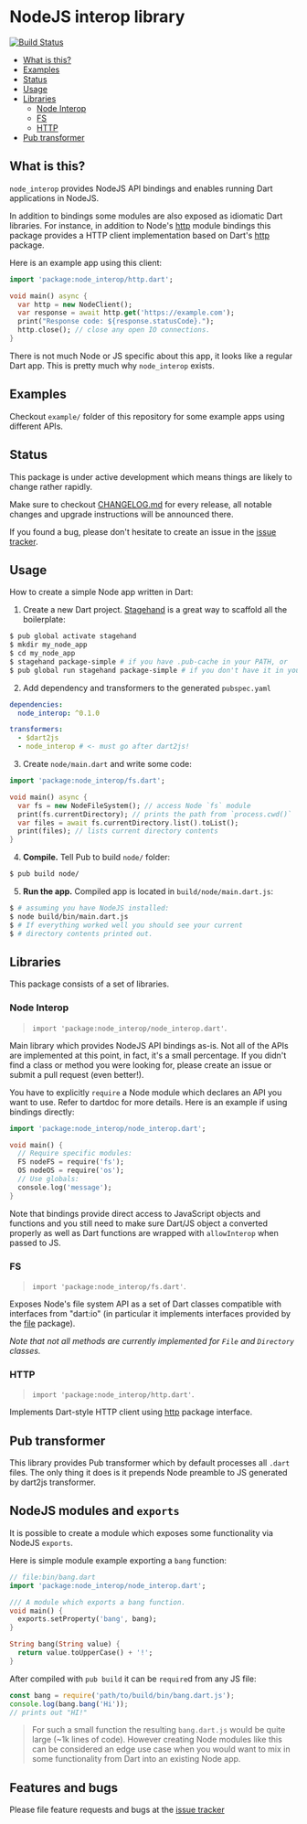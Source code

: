 # NodeJS interop library

[![Build Status](https://travis-ci.org/pulyaevskiy/node-interop.svg?branch=master)](https://travis-ci.org/pulyaevskiy/node-interop)

* [What is this?](#what-is-this?)
* [Examples](#examples)
* [Status](#status)
* [Usage](#usage)
* [Libraries](#libraries)
  * [Node Interop](#node-interop)
  * [FS](#fs)
  * [HTTP](#http)
* [Pub transformer](#pub-transformer)

## What is this?

`node_interop` provides NodeJS API bindings and enables running Dart
applications in NodeJS.

In addition to bindings some modules are also exposed as idiomatic Dart
libraries. For instance, in addition to Node's [http](https://nodejs.org/api/http.html)
module bindings this package provides a HTTP client implementation
based on Dart's [http](https://pub.dartlang.org/packages/http) package.

Here is an example app using this client:

```dart
import 'package:node_interop/http.dart';

void main() async {
  var http = new NodeClient();
  var response = await http.get('https://example.com');
  print("Response code: ${response.statusCode}.");
  http.close(); // close any open IO connections.
}
```

There is not much Node or JS specific about this app, it looks like a
regular Dart app. This is pretty much why `node_interop` exists.

## Examples

Checkout `example/` folder of this repository for some example
apps using different APIs.

## Status

This package is under active development which means things are likely to
change rather rapidly.

Make sure to checkout [CHANGELOG.md](CHANGELOG.md) for every release, all
notable changes and upgrade instructions will be announced there.

If you found a bug, please don't hesitate to create an issue in the
[issue tracker](http://github.com/pulyaevskiy/node-interop/issues/new).

## Usage

How to create a simple Node app written in Dart:

1. Create a new Dart project. [Stagehand](http://stagehand.pub) is a great way
  to scaffold all the boilerplate:
  ```bash
  $ pub global activate stagehand
  $ mkdir my_node_app
  $ cd my_node_app
  $ stagehand package-simple # if you have .pub-cache in your PATH, or
  $ pub global run stagehand package-simple # if you don't have it in your PATH
  ```
2. Add dependency and transformers to the generated `pubspec.yaml`
  ```yaml
  dependencies:
    node_interop: ^0.1.0

  transformers:
    - $dart2js
    - node_interop # <- must go after dart2js!
  ```
3. Create `node/main.dart` and write some code:
  ```dart
  import 'package:node_interop/fs.dart';

  void main() async {
    var fs = new NodeFileSystem(); // access Node `fs` module
    print(fs.currentDirectory); // prints the path from `process.cwd()`
    var files = await fs.currentDirectory.list().toList();
    print(files); // lists current directory contents
  }
  ```
4. **Compile.**
  Tell Pub to build `node/` folder:
  ```bash
  $ pub build node/
  ```
5. **Run the app.** Compiled app is located in `build/node/main.dart.js`:
  ```bash
  $ # assuming you have NodeJS installed:
  $ node build/bin/main.dart.js
  $ # If everything worked well you should see your current
  $ # directory contents printed out.
  ```

## Libraries

This package consists of a set of libraries.

### Node Interop

> `import 'package:node_interop/node_interop.dart'`.

Main library which provides NodeJS API bindings as-is. Not all of the APIs are
implemented at this point, in fact, it's a small percentage. If you didn't find
a class or method you were looking for, please create an issue or submit a
pull request (even better!).

You have to explicitly `require` a Node module which declares an API you want
to use. Refer to dartdoc for more details. Here is an example if using
bindings directly:

```dart
import 'package:node_interop/node_interop.dart';

void main() {
  // Require specific modules:
  FS nodeFS = require('fs');
  OS nodeOS = require('os');
  // Use globals:
  console.log('message');
}
```

Note that bindings provide direct access to JavaScript objects and functions and
you still need to make sure Dart/JS object a converted properly as well as
Dart functions are wrapped with `allowInterop` when passed to JS.

### FS

> `import 'package:node_interop/fs.dart'`.

Exposes Node's file system API as a set of Dart classes compatible with
interfaces from "dart:io" (in particular it implements interfaces provided by
the [file](https://pub.dartlang.org/packages/file) package).

_Note that not all methods are currently implemented for `File` and `Directory`
classes._

### HTTP

> `import 'package:node_interop/http.dart'`.

Implements Dart-style HTTP client using [http](https://pub.dartlang.org/packages/file)
package interface.

## Pub transformer

This library provides Pub transformer which by default processes all `.dart`
files. The only thing it does is it prepends Node preamble to JS generated by
dart2js transformer.

## NodeJS modules and `exports`

It is possible to create a module which exposes some functionality via NodeJS
`exports`.

Here is simple module example exporting a `bang` function:

```dart
// file:bin/bang.dart
import 'package:node_interop/node_interop.dart';

/// A module which exports a bang function.
void main() {
  exports.setProperty('bang', bang);
}

String bang(String value) {
  return value.toUpperCase() + '!';
}
```

After compiled with `pub build` it can be `require`d from any JS file:

```js
const bang = require('path/to/build/bin/bang.dart.js');
console.log(bang.bang('Hi'));
// prints out "HI!"
```

> For such a small function the resulting `bang.dart.js` would be quite
> large (~1k lines of code). However creating Node modules like this can
> be considered an edge use case when you would want to mix in some
> functionality from Dart into an existing Node app.

## Features and bugs

Please file feature requests and bugs at the
[issue tracker](http://github.com/pulyaevskiy/node-interop/issues/new)
